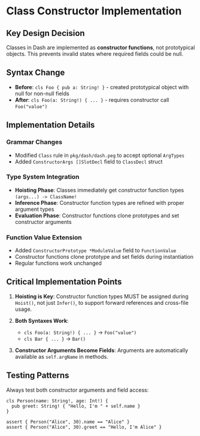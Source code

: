 # Class Constructor Implementation

## Key Design Decision
Classes in Dash are implemented as **constructor functions**, not prototypical objects. This prevents invalid states where required fields could be null.

## Syntax Change
- **Before**: `cls Foo { pub a: String! }` - created prototypical object with null for non-null fields
- **After**: `cls Foo(a: String!) { ... }` - requires constructor call `Foo("value")`

## Implementation Details

### Grammar Changes
- Modified `Class` rule in `pkg/dash/dash.peg` to accept optional `ArgTypes`
- Added `ConstructorArgs []SlotDecl` field to `ClassDecl` struct

### Type System Integration
- **Hoisting Phase**: Classes immediately get constructor function types `(args...) -> ClassName!`
- **Inference Phase**: Constructor function types are refined with proper argument types
- **Evaluation Phase**: Constructor functions clone prototypes and set constructor arguments

### Function Value Extension
- Added `ConstructorPrototype *ModuleValue` field to `FunctionValue`
- Constructor functions clone prototype and set fields during instantiation
- Regular functions work unchanged

## Critical Implementation Points

1. **Hoisting is Key**: Constructor function types MUST be assigned during `Hoist()`, not just `Infer()`, to support forward references and cross-file usage.

2. **Both Syntaxes Work**: 
   - `cls Foo(a: String!) { ... }` → `Foo("value")`
   - `cls Bar { ... }` → `Bar()`

3. **Constructor Arguments Become Fields**: Arguments are automatically available as `self.argName` in methods.

## Testing Patterns
Always test both constructor arguments and field access:
```dash
cls Person(name: String!, age: Int!) {
  pub greet: String! { "Hello, I'm " + self.name }
}

assert { Person("Alice", 30).name == "Alice" }
assert { Person("Alice", 30).greet == "Hello, I'm Alice" }
```